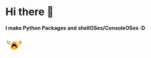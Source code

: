 # Hi there 👋

**I make Python Packages and shellOSes/ConsoleOSes :D** 

![](https://github.com/server2200/server2200/blob/main/fading.gif)

